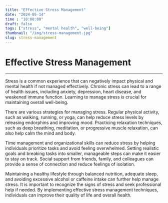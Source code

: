 ```yaml
---
title: "Effective Stress Management"
date: "2024-05-14"
time : "18:00:00"
draft: false
tags: ["stress", "mental health", "well-being"]
thumbnail: "/img/stress-management.jpg"
slug: stress-management
---
```


# Effective Stress Management

---

Stress is a common experience that can negatively impact physical and mental health if not managed effectively. Chronic stress can lead to a range of health issues, including anxiety, depression, heart disease, and weakened immune function. Learning to manage stress is crucial for maintaining overall well-being.

There are various strategies for managing stress. Regular physical activity, such as walking, running, or yoga, can help reduce stress levels by releasing endorphins and improving mood. Practicing relaxation techniques, such as deep breathing, meditation, or progressive muscle relaxation, can also help calm the mind and body.

Time management and organizational skills can reduce stress by helping individuals prioritize tasks and avoid feeling overwhelmed. Setting realistic goals and breaking tasks into smaller, manageable steps can make it easier to stay on track. Social support from friends, family, and colleagues can provide a sense of connection and reduce feelings of isolation.

Maintaining a healthy lifestyle through balanced nutrition, adequate sleep, and avoiding excessive alcohol or caffeine intake can further help manage stress. It is important to recognize the signs of stress and seek professional help if needed. By implementing effective stress management techniques, individuals can improve their quality of life and overall health.
